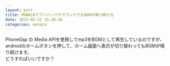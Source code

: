 ```yaml
---
layout: post
title: MONACAアプリバックグラウンドでもBGMが鳴り続ける
date: 2015-05-22 15:36:58
categories: monaca
---
```

<!-- {% raw %} -->
<p>PhoneGap の Media APIを使用してmp3をBGMとして再生しているのですが、<br>
androidのホームボタンを押して、ホーム画面へ表示が切り替わってもBGMが鳴り続けます。<br>
どうすればいいですか？</p>
<!-- {% endraw %} -->
